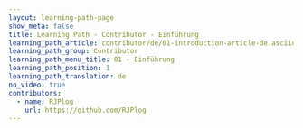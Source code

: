 ```yaml
---
layout: learning-path-page
show_meta: false
title: Learning Path - Contributor - Einführung
learning_path_article: contributor/de/01-introduction-article-de.asciidoc
learning_path_group: Contributor
learning_path_menu_title: 01 - Einführung
learning_path_position: 1
learning_path_translation: de
no_video: true
contributors:
  - name: RJPlog
    url: https://github.com/RJPlog
---
```

<!--- This file autogenerated from https://github.com/InnerSourceCommons/InnerSourceLearningPath/blob/master/scripts/generate_learning_path_markdown.js -->